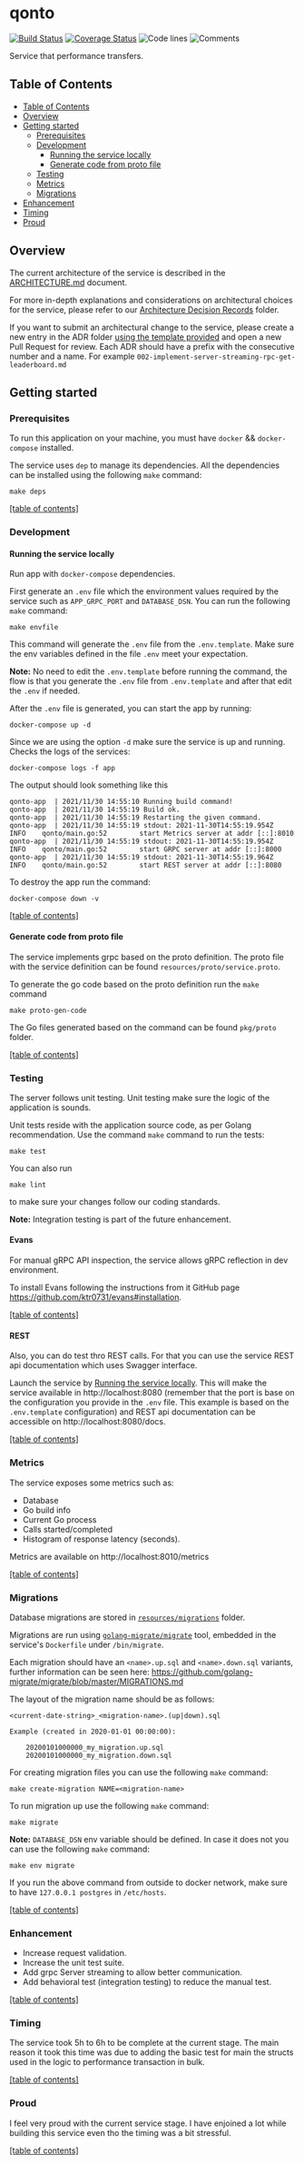 # qonto

[![Build Status](https://github.com/dohernandez/qonto/workflows/test-unit/badge.svg)](https://github.com/dohernandez/qonto/actions?query=branch%3Amaster+workflow%3Atest-unit)
[![Coverage Status](https://codecov.io/gh/dohernandez/qonto/branch/master/graph/badge.svg)](https://codecov.io/gh/dohernandez/qonto)
![Code lines](https://sloc.xyz/github/dohernandez/qonto/?category=code)
![Comments](https://sloc.xyz/github/dohernandez/qonto/?category=comments)

Service that performance transfers.

## Table of Contents
- [Table of Contents](#table-of-contents)
- [Overview](#overview)
- [Getting started](#getting-started)
    - [Prerequisites](#prerequisites)
    - [Development](#development)
        - [Running the service locally](#running-the-service-locally)
        - [Generate code from proto file](#generate-code-from-proto-file)
    - [Testing](#testing)
    - [Metrics](#metrics)
    - [Migrations](#migrations)
- [Enhancement](#enhancement)
- [Timing](#timing)
- [Proud](#proud)

## Overview

The current architecture of the service is described in the [ARCHITECTURE.md](./ARCHITECTURE.md) document.

For more in-depth explanations and considerations on architectural choices for the service, please refer to our [Architecture Decision Records](./resources/adr) folder.

If you want to submit an architectural change to the service, please create a new entry in the ADR folder [using the template provided](./resources/adr/template.md) and open a new Pull Request for review. Each ADR should have a prefix with the consecutive number and a name. For example `002-implement-server-streaming-rpc-get-leaderboard.md`

## Getting started

### Prerequisites

To run this application on your machine, you must have `docker` && `docker-compose` installed.

The service uses `dep` to manage its dependencies. All the dependencies can be installed using the following `make` command:

```shell
make deps
```

[[table of contents]](#table-of-contents)

### Development

#### Running the service locally

Run app with `docker-compose` dependencies.

First generate an `.env` file which the environment values required by the service such as `APP_GRPC_PORT` and `DATABASE_DSN`. You can run the following `make` command:

```
make envfile
```

This command will generate the `.env` file from the `.env.template`. Make sure the env variables defined in the file `.env` meet your expectation.

**Note:** No need to edit the `.env.template` before running the command, the flow is that you generate the `.env` file from `.env.template` and after that edit the `.env` if needed.

After the `.env` file is generated, you can start the app by running:

```shell
docker-compose up -d
```

Since we are using the option `-d` make sure the service is up and running. Checks the logs of the services:

```shell
docker-compose logs -f app
```

The output should look something like this

```shell
qonto-app  | 2021/11/30 14:55:10 Running build command!
qonto-app  | 2021/11/30 14:55:19 Build ok.
qonto-app  | 2021/11/30 14:55:19 Restarting the given command.
qonto-app  | 2021/11/30 14:55:19 stdout: 2021-11-30T14:55:19.954Z       INFO    qonto/main.go:52        start Metrics server at addr [::]:8010
qonto-app  | 2021/11/30 14:55:19 stdout: 2021-11-30T14:55:19.954Z       INFO    qonto/main.go:52        start GRPC server at addr [::]:8000
qonto-app  | 2021/11/30 14:55:19 stdout: 2021-11-30T14:55:19.964Z       INFO    qonto/main.go:52        start REST server at addr [::]:8080

```

To destroy the app run the command:

```shell
docker-compose down -v
```

[[table of contents]](#table-of-contents)

#### Generate code from proto file

The service implements grpc based on the proto definition. The proto file with the service definition can be found `resources/proto/service.proto`.

To generate the go code based on the proto definition run the `make` command

```shell
make proto-gen-code
```

The Go files generated based on the command can be found `pkg/proto` folder.

[[table of contents]](#table-of-contents)

### Testing

The server follows unit testing. Unit testing make sure the logic of the application is sounds.

Unit tests reside with the application source code, as per Golang recommendation. Use the command `make` command to run the tests:

```shell
make test
```

You can also run

```shell
make lint
``` 

to make sure your changes follow our coding standards.

**Note:** Integration testing is part of the future enhancement.

#### Evans

For manual gRPC API inspection, the service allows gRPC reflection in dev environment.

To install Evans following the instructions from it GitHub page https://github.com/ktr0731/evans#installation.

[[table of contents]](#table-of-contents)

#### REST

Also, you can do test thro REST calls. For that you can use the service REST api documentation which uses Swagger interface.

Launch the service by [Running the service locally](#running-the-service-locally). This will make the service available in http://localhost:8080 (remember that the port is base on the configuration you provide in the `.env` file. This example is based on the `.env.template` configuration) and REST api documentation can be accessible on http://localhost:8080/docs.

[[table of contents]](#table-of-contents)

### Metrics

The service exposes some metrics such as:

- Database
- Go build info
- Current Go process
- Calls started/completed
- Histogram of response latency (seconds).

Metrics are available on http://localhost:8010/metrics

[[table of contents]](#table-of-contents)

### Migrations

Database migrations are stored in [`resources/migrations`](./resources/migrations) folder.

Migrations are run using [`golang-migrate/migrate`](https://github.com/golang-migrate/migrate) tool,
embedded in the service's `Dockerfile` under `/bin/migrate`.

Each migration should have an `<name>.up.sql` and `<name>.down.sql` variants, further information can be seen here: https://github.com/golang-migrate/migrate/blob/master/MIGRATIONS.md

The layout of the migration name should be as follows:

```
<current-date-string>_<migration-name>.(up|down).sql

Example (created in 2020-01-01 00:00:00):

    20200101000000_my_migration.up.sql
    20200101000000_my_migration.down.sql
```

For creating migration files you can use the following `make` command:

```shell
make create-migration NAME=<migration-name>
```

To run migration up use the following `make` command:

```shell
make migrate
```

**Note:** `DATABASE_DSN` env variable should be defined. In case it does not you can use the following `make` command:

```shell
make env migrate
```

If you run the above command from outside to docker network, make sure to have `127.0.0.1 postgres` in `/etc/hosts`.

[[table of contents]](#table-of-contents)

### Enhancement

- Increase request validation.
- Increase the unit test suite.
- Add grpc Server streaming to allow better communication.
- Add behavioral test (integration testing) to reduce the manual test.

[[table of contents]](#table-of-contents)

### Timing

The service took 5h to 6h to be complete at the current stage. The main reason it took this time was due to adding the basic test for main the structs used in the logic to performance transaction in bulk.


[[table of contents]](#table-of-contents)

### Proud

I feel very proud with the current service stage. I have enjoined a lot while building this service even tho the timing was a bit stressful.


[[table of contents]](#table-of-contents)